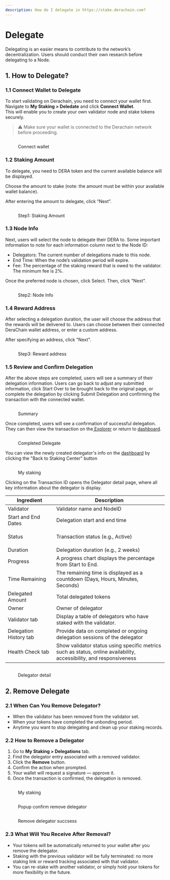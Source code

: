 ```yaml
---
description: How do I delegate in https://stake.derachain.com?
---
```


# Delegate

Delegating is an easier means to contribute to the network’s decentralization. Users should conduct their own research before delegating to a Node.

## 1. How to Delegate?

### 1.1 Connect Wallet to Delegate

To start validating on Derachain, you need to connect your wallet first.\
Navigate to **My Staking > Deledate** and click **Connect Wallet**.\
This will enable you to create your own validator node and stake tokens securely.

> ⚠️ Make sure your wallet is connected to the Derachain network before proceeding.

<figure><img src="../.gitbook/assets/image (15).png" alt=""><figcaption><p>Connect wallet</p></figcaption></figure>

### 1.2 Staking Amount

To delegate, you need to DERA token and the current available balance will be displayed.

Choose the amount to stake (note: the amount must be within your available wallet balance).

After entering the amount to delegate, click “Next”.

<figure><img src="../.gitbook/assets/image (16).png" alt=""><figcaption><p>Step1: Staking Amount</p></figcaption></figure>

### 1.3 Node Info

Next, users will select the node to delegate their DERA to. Some important information to note for each information column next to the Node ID:

* Delegators: The current number of delegations made to this node.
* End Time: When the node’s validation period will expire.
* Fee: The percentage of the staking reward that is owed to the validator. The minimum fee is 2%.

Once the preferred node is chosen, click Select. Then, click "Next".

<figure><img src="../.gitbook/assets/image (17).png" alt=""><figcaption><p>Step2: Node Info</p></figcaption></figure>

### 1.4 Reward Address

After selecting a delegation duration, the user will choose the address that the rewards will be delivered to. Users can choose between their connected DeraChain wallet address, or enter a custom address.

After specifying an address, click "Next".

<figure><img src="../.gitbook/assets/image (23).png" alt=""><figcaption><p>Step3: Reward address</p></figcaption></figure>

### 1.5 Review and Confirm Delegation

After the above steps are completed, users will see a summary of their delegation information. Users can go back to adjust any submitted information, click Start Over to be brought back to the original page, or complete the delegation by clicking Submit Delegation and confirming the transaction with the connected wallet.

<figure><img src="../.gitbook/assets/image (24).png" alt=""><figcaption><p>Summary</p></figcaption></figure>

Once completed, users will see a confirmation of successful delegation. They can then view the transaction on the[ Explorer](https://trace.derachain.com/) or return to [dashboard](https://stake-stg.derachain.com/my-staking).

<figure><img src="../.gitbook/assets/image (25).png" alt=""><figcaption><p>Completed Delegate</p></figcaption></figure>

You can view the newly created delegator's info on the [dashboard](https://stake-stg.derachain.com/my-staking)  by clicking the "Back to Staking Center" button&#x20;

<figure><img src="../.gitbook/assets/image (28).png" alt=""><figcaption><p>My staking</p></figcaption></figure>

Clicking on the Transaction ID opens the Delegator detail page, where all key information about the delegator is display.

<table><thead><tr><th width="137.20001220703125">Ingredient</th><th>Description</th></tr></thead><tbody><tr><td>Validator</td><td>Validator name and NodeID</td></tr><tr><td>Start and End Dates</td><td>Delegation start and end time</td></tr><tr><td>Status</td><td><p></p><p>Transaction status (e.g., Active)</p></td></tr><tr><td>Duration</td><td>Delegation duration (e.g., 2 weeks)</td></tr><tr><td>Progress</td><td>A progress chart displays the percentage from Start to End.</td></tr><tr><td>Time Remaining</td><td>The remaining time is displayed as a countdown (Days, Hours, Minutes, Seconds)</td></tr><tr><td>Delegated Amount</td><td>Total delegated tokens</td></tr><tr><td>Owner</td><td>Owner of delegator</td></tr><tr><td>Validator tab</td><td>Display a table of delegators who have staked with the validator.</td></tr><tr><td>Delegation History tab</td><td>Provide data on completed or ongoing delegation sessions of the delegator</td></tr><tr><td>Health Check tab</td><td>Show validator status using specific metrics such as status, online availability, accessibility, and responsiveness</td></tr></tbody></table>

<figure><img src="../.gitbook/assets/image (29).png" alt=""><figcaption><p>Delegator detail</p></figcaption></figure>

## 2. Remove Delegate

### 2.1 When Can You Remove Delegator?

* When the validator has been removed from the validator set.
* When your tokens have completed the unbonding period.
* Anytime you want to stop delegating and clean up your staking records.

### 2.2 How to Remove a Delegator

1. Go to **My Staking > Delegations** tab.
2. Find the delegator entry associated with a removed validator.
3. Click the **Remove** button.
4. Confirm the action when prompted.
5. Your wallet will request a signature — approve it.
6. Once the transaction is confirmed, the delegation is removed.

<figure><img src="../.gitbook/assets/image.png" alt=""><figcaption><p>My staking</p></figcaption></figure>

<figure><img src="../.gitbook/assets/image (1).png" alt=""><figcaption><p>Popup confirm remove delegator</p></figcaption></figure>

<figure><img src="../.gitbook/assets/image (2).png" alt=""><figcaption><p>Remove delegator succsess</p></figcaption></figure>

### 2.3 What Will You Receive After Removal?

* Your tokens will be automatically returned to your wallet after you remove the delegator.
* Staking with the previous validator will be fully terminated: no more staking link or reward tracking associated with that validator.
* You can re-stake with another validator, or simply hold your tokens for more flexibility in the future.



